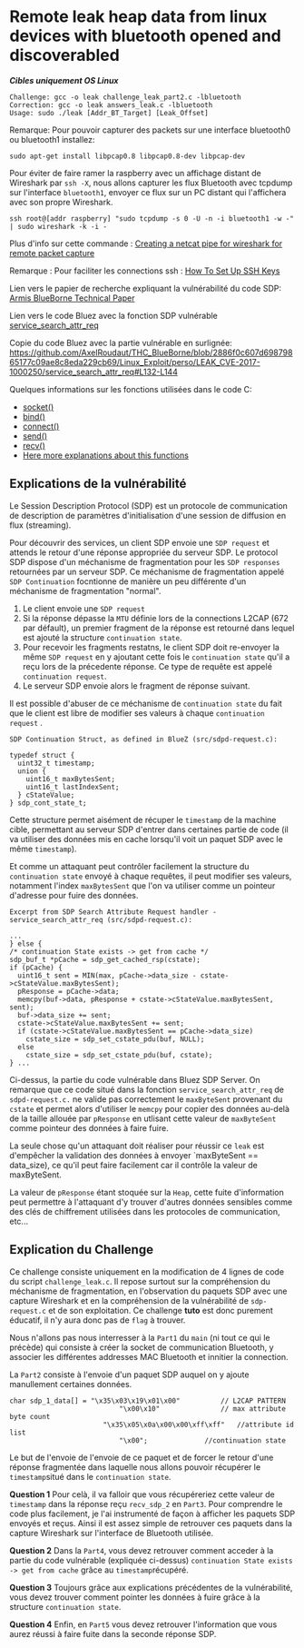 # Remote leak heap data from linux devices with bluetooth opened and discoverabled

***Cibles uniquement OS Linux***

```
Challenge: gcc -o leak challenge_leak_part2.c -lbluetooth
Correction: gcc -o leak answers_leak.c -lbluetooth
Usage: sudo ./leak [Addr_BT_Target] [Leak_Offset]
```
Remarque: Pour pouvoir capturer des packets sur une interface bluetooth0 ou bluetooth1 installez:
```
sudo apt-get install libpcap0.8 libpcap0.8-dev libpcap-dev
```
Pour éviter de faire ramer la raspberry avec un affichage distant de Wireshark par `ssh -X`, nous allons capturer les flux Bluetooth avec tcpdump sur l'interface `bluetooth1`, envoyer ce flux sur un PC distant qui l'affichera avec son propre Wireshark.
```
ssh root@[addr raspberry] "sudo tcpdump -s 0 -U -n -i bluetooth1 -w -"  | sudo wireshark -k -i -
```
Plus d'info sur cette commande : [Creating a netcat pipe for wireshark for remote packet capture](https://www.techdodo.co.uk/creating-netcat-pipe-wireshark)

Remarque : Pour faciliter les connections ssh : [How To Set Up SSH Keys](https://www.digitalocean.com/community/tutorials/how-to-set-up-ssh-keys--2) 

Lien vers le papier de recherche expliquant la vulnérabilité du code SDP: [Armis BlueBorne Technical Paper](http://go.armis.com/hubfs/BlueBorne%20Technical%20White%20Paper-1.pdf?t=1517293112971)

Lien vers le code Bluez avec la fonction SDP vulnérable [service_search_attr_req](https://sourcecodebrowser.com/bluez/4.81/sdpd-request_8c.html#a88a67e8cc83d0f53b65629478bc16a06)

Copie du code Bluez avec la partie vulnérable en surlignée:  https://github.com/AxelRoudaut/THC_BlueBorne/blob/2886f0c607d69879865177c09ae8c8eda229cb69/Linux_Exploit/perso/LEAK_CVE-2017-1000250/service_search_attr_req#L132-L144 

Quelques informations sur les fonctions utilisées dans le code C:
  - [socket()](http://pubs.opengroup.org/onlinepubs/7908799/xns/socket.html)
  - [bind()](http://pubs.opengroup.org/onlinepubs/7908799/xns/bind.html)
  - [connect()](http://pubs.opengroup.org/onlinepubs/7908799/xns/connect.html)
  - [send()](http://pubs.opengroup.org/onlinepubs/7908799/xns/send.html)
  - [recv()](http://pubs.opengroup.org/onlinepubs/7908799/xns/recv.html)
  - [Here more explanations about this functions](http://www.i3s.unice.fr/~tettaman/Classes/L2I/ProgSys/11_IntroSockets.pdf)

## Explications de la vulnérabilité

Le Session Description Protocol (SDP) est un protocole de communication de description de paramètres d'initialisation d'une session de diffusion en flux (streaming).

Pour découvrir des services, un client SDP envoie une `SDP request` et attends le retour d'une réponse appropriée du serveur SDP. Le protocol SDP dispose d'un méchanisme de fragmentation pour les `SDP responses` retournées par un serveur SDP. Ce méchanisme de fragmentation appelé `SDP Continuation` focntionne de manière un peu différente d'un méchanisme de fragmentation "normal".

  1. Le client envoie une `SDP request` 
  2. Si la réponse dépasse la `MTU` définie lors de la connections L2CAP (672 par défault), un premier fragment de la réponse est retourné dans lequel est ajouté la structure `continuation state`.
  3. Pour recevoir les fragments restatns, le client SDP doit re-envoyer la même `SDP request` en y ajoutant cette fois le `continuation state` qu'il a reçu lors de la précedente réponse. Ce type de requête est appelé `continuation request`.
  4. Le serveur SDP envoie alors le fragment de réponse suivant. 

Il est possible d'abuser de ce méchanisme de `continuation state` du fait que le client est libre de modifier ses valeurs à chaque `continuation request` .

```
SDP Continuation Struct, as defined in BlueZ (src/sdpd-request.c):

typedef struct {
  uint32_t timestamp;
  union {
    uint16_t maxBytesSent;
    uint16_t lastIndexSent;
  } cStateValue;
} sdp_cont_state_t;
```

Cette structure permet aisément de récuper le `timestamp` de la machine cible, permettant au serveur SDP d'entrer dans certaines partie de code (il va utiliser des données mis en cache lorsqu'il voit un paquet SDP avec le même `timestamp`).

Et comme un attaquant peut contrôler facilement la structure du `continuation state` envoyé à chaque requêtes, il peut modifier ses valeurs, notamment l'index `maxBytesSent` que l'on va utiliser comme un pointeur d'adresse pour fuire des données.

```
Excerpt from SDP Search Attribute Request handler - service_search_attr_req (src/sdpd-request.c):

...
} else {
/* continuation State exists -> get from cache */
sdp_buf_t *pCache = sdp_get_cached_rsp(cstate);
if (pCache) {
  uint16_t sent = MIN(max, pCache->data_size - cstate->cStateValue.maxBytesSent);
  pResponse = pCache->data;
  memcpy(buf->data, pResponse + cstate->cStateValue.maxBytesSent, sent);
  buf->data_size += sent;
  cstate->cStateValue.maxBytesSent += sent;
  if (cstate->cStateValue.maxBytesSent == pCache->data_size)
    cstate_size = sdp_set_cstate_pdu(buf, NULL);
  else
    cstate_size = sdp_set_cstate_pdu(buf, cstate);
} ...
```

Ci-dessus, la partie du code vulnérable dans Bluez SDP Server. On remarque que ce code situé dans la fonction `service_search_attr_req` de `sdpd-request.c.` ne valide pas correctement le `maxByteSent` provenant du `cstate` et permet alors d'utiliser le `memcpy` pour copier des données au-delà de la taille allouée par `pResponse` en utlisant cette valeur de `maxByteSent` comme pointeur des données à faire fuire.

La seule chose qu'un attaquant doit réaliser pour réussir ce `leak` est d'empêcher la validation des données à envoyer `maxByteSent == data_size), ce qu'il peut faire facilement car il contrôle la valeur de maxByteSent.

La valeur de `pResponse` étant stoquée sur la `Heap`, cette fuite d'information peut permettre à l'attaquant d'y trouver d'autres données sensibles comme des clés de chiffrement utilisées dans les protocoles de communication, etc...


## Explication du Challenge

Ce challenge consiste uniquement en la modification de 4 lignes de code du script `challenge_leak.c`. Il repose surtout sur la compréhension du méchanisme de fragmentation, en l'observation du paquets SDP avec une capture Wireshark et en la compréhension de la vulnérabilité de `sdp-request.c` et de son exploitation.
Ce challenge **tuto** est donc purement éducatif, il n'y aura donc pas de `flag` à trouver.

Nous n'allons pas nous interresser à la `Part1` du `main` (ni tout ce qui le précède) qui consiste à créer la socket de communication Bluetooth, y associer les différentes addresses MAC Bluetooth et innitier la connection.

La `Part2` consiste à l'envoie d'un paquet SDP auquel on y ajoute manullement certaines données.
```
char sdp_1_data[] = "\x35\x03\x19\x01\x00" 			// L2CAP PATTERN
                           "\x00\x10" 	 			// max attribute byte count
 	                   "\x35\x05\x0a\x00\x00\xff\xff" 	//attribute id list
                           "\x00"; 				//continuation state
```
Le but de l'envoie de l'envoie de ce paquet et de forcer le retour d'une réponse fragmentée dans laquelle nous allons pouvoir récupérer le `timestamp`situé dans le `continuation state`.

**Question 1**
Pour celà, il va falloir que vous récupéreriez cette valeur de `timestamp` dans la réponse reçu `recv_sdp_2` en `Part3`.
Pour comprendre le code plus facilement, je l'ai instrumenté de façon à afficher les paquets SDP envoyés et reçus. Ainsi il est assez simple de retrouver ces paquets dans la capture Wireshark sur l'interface de Bluetooth utilisée.

**Question 2**
Dans la `Part4`, vous devez retrouver comment acceder à la partie du code vulnérable (expliquée ci-dessus) `continuation State exists -> get from cache` grâce au `timestamp`récupéré.

**Question 3**
Toujours grâce aux explications précédentes de la vulnérabilité, vous devez trouver comment pointer les données à fuire grâce à la structure `continuation state`.

**Question 4**
Enfin, en `Part5` vous devez retrouver l'information que vous aurez réussi à faire fuite dans la seconde réponse SDP.
